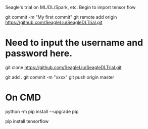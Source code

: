Seagle's trial on ML/DL/Spark, etc.
Begin to import tensor flow

git commit -m "My first commit"
git remote add origin https://github.com/SeagleLiu/SeagleDLTrial.git
# Need to input the username and password here.

git clone https://github.com/SeagleLiu/SeagleDLTrial.git


git add *.*
git commit -m "xxxx"
git push origin master

# On CMD
python -m pip install --upgrade pip

pip install tensorflow